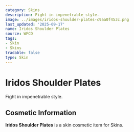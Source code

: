 ```yaml
---
category: Skins
description: Fight in impenetrable style.
image: ../images/iridos-shoulder-plates-c9aa0f453c.png
last_updated: '2025-09-17'
name: Iridos Shoulder Plates
source: WFCD
tags:
- Skin
- Skins
tradable: false
type: Skin
---
```


# Iridos Shoulder Plates

Fight in impenetrable style.

## Cosmetic Information

**Iridos Shoulder Plates** is a skin cosmetic item for Skins.

